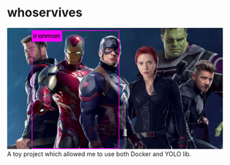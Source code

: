 # whoservives
![Ironman](GPUServer/predictions.jpg)
A toy project which allowed me to use both Docker and YOLO lib. 
